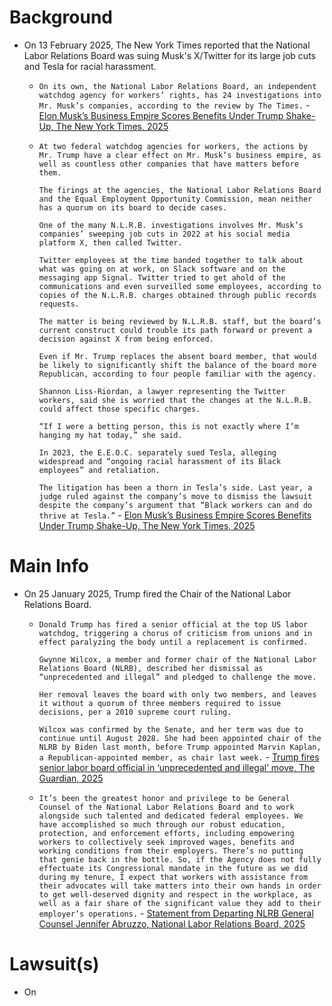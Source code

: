 # Background
- On 13 February 2025, The New York Times reported that the National Labor Relations Board was suing Musk's X/Twitter for its large job cuts and Tesla for racial harassment. 
	- `On its own, the National Labor Relations Board, an independent watchdog agency for workers’ rights, has 24 investigations into Mr. Musk’s companies, according to the review by The Times.` - [Elon Musk’s Business Empire Scores Benefits Under Trump Shake-Up, The New York Times, 2025](https://www.nytimes.com/2025/02/11/us/politics/elon-musk-companies-conflicts.html/)
	- `At two federal watchdog agencies for workers, the actions by Mr. Trump have a clear effect on Mr. Musk’s business empire, as well as countless other companies that have matters before them.`
	  
	  `The firings at the agencies, the National Labor Relations Board and the Equal Employment Opportunity Commission, mean neither has a quorum on its board to decide cases.`
	  
	  `One of the many N.L.R.B. investigations involves Mr. Musk’s companies’ sweeping job cuts in 2022 at his social media platform X, then called Twitter.`
	  
	  `Twitter employees at the time banded together to talk about what was going on at work, on Slack software and on the messaging app Signal. Twitter tried to get ahold of the communications and even surveilled some employees, according to copies of the N.L.R.B. charges obtained through public records requests.`
	  
	  `The matter is being reviewed by N.L.R.B. staff, but the board’s current construct could trouble its path forward or prevent a decision against X from being enforced.`
	  
	  `Even if Mr. Trump replaces the absent board member, that would be likely to significantly shift the balance of the board more Republican, according to four people familiar with the agency.`
	  
	  `Shannon Liss-Riordan, a lawyer representing the Twitter workers, said she is worried that the changes at the N.L.R.B. could affect those specific charges.`
	  
	  `“If I were a betting person, this is not exactly where I’m hanging my hat today,” she said.`
	  
	  `In 2023, the E.E.O.C. separately sued Tesla, alleging widespread and “ongoing racial harassment of its Black employees” and retaliation.`
	  
	  `The litigation has been a thorn in Tesla’s side. Last year, a judge ruled against the company’s move to dismiss the lawsuit despite the company’s argument that “Black workers can and do thrive at Tesla.”` - [Elon Musk’s Business Empire Scores Benefits Under Trump Shake-Up, The New York Times, 2025](https://www.nytimes.com/2025/02/11/us/politics/elon-musk-companies-conflicts.html/)
# Main Info
- On 25 January 2025, Trump fired the Chair of the National Labor Relations Board.
	- `Donald Trump has fired a senior official at the top US labor watchdog, triggering a chorus of criticism from unions and in effect paralyzing the body until a replacement is confirmed.`
	  
	  `Gwynne Wilcox, a member and former chair of the National Labor Relations Board (NLRB), described her dismissal as “unprecedented and illegal” and pledged to challenge the move.`
	  
	  `Her removal leaves the board with only two members, and leaves it without a quorum of three members required to issue decisions, per a 2010 supreme court ruling.`
	  
	  `Wilcox was confirmed by the Senate, and her term was due to continue until August 2028. She had been appointed chair of the NLRB by Biden last month, before Trump appointed Marvin Kaplan, a Republican-appointed member, as chair last week.` - [Trump fires senior labor board official in ‘unprecedented and illegal’ move, The Guardian, 2025](https://www.theguardian.com/us-news/2025/jan/28/gwynne-wilcox-trump-labor-board)
	- `It’s been the greatest honor and privilege to be General Counsel of the National Labor Relations Board and to work alongside such talented and dedicated federal employees. We have accomplished so much through our robust education, protection, and enforcement efforts, including empowering workers to collectively seek improved wages, benefits and working conditions from their employers. There’s no putting that genie back in the bottle. So, if the Agency does not fully effectuate its Congressional mandate in the future as we did during my tenure, I expect that workers with assistance from their advocates will take matters into their own hands in order to get well-deserved dignity and respect in the workplace, as well as a fair share of the significant value they add to their employer’s operations.` - [Statement from Departing NLRB General Counsel Jennifer Abruzzo, National Labor Relations Board, 2025](https://www.nlrb.gov/news-outreach/news-story/statement-from-departing-nlrb-general-counsel-jennifer-abruzzo)

# Lawsuit(s)
- On 